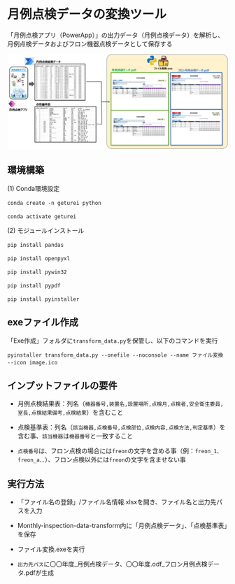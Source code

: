 # 月例点検データの変換ツール
「月例点検アプリ（PowerApp）」の出力データ（月例点検データ）を解析し、月例点検データおよびフロン機器点検データとして保存する

![image](./雛型データ/flow_imge.png)

## 環境構築
(1) Conda環境設定

`conda create -n geturei python`

`conda activate geturei`

(2) モジュールインストール

`pip install pandas`

`pip install openpyxl`

`pip install pywin32`

`pip install pypdf`

`pip install pyinstaller`

## exeファイル作成

「Exe作成」フォルダに`transform_data.py`を保管し、以下のコマンドを実行

`pyinstaller transform_data.py --onefile --noconsole --name ファイル変換 --icon image.ico`

## インプットファイルの要件

- 月例点検結果表：列名（`機器番号,装置名,設置場所,点検月,点検者,安全衛生委員,室長,点検結果備考,点検結果`）を含むこと

- 点検基準表：列名（`該当機器,点検番号,点検部位,点検内容,点検方法,判定基準`）を含む事、`該当機器`は`機器番号`と一致すること

- `点検番号`は、フロン点検の場合には`freon`の文字を含める事（例：`freon_1、freon_a、、`）、フロン点検以外には`freon`の文字を含ませない事

## 実行方法

- 「ファイル名の登録」/ファイル名情報.xlsxを開き、ファイル名と出力先パスを入力

- Monthly-inspection-data-transform内に「月例点検データ」、「点検基準表」を保存

- ファイル変換.exeを実行

- `出力先パス`に〇〇年度_月例点検データ、〇〇年度.odf_フロン月例点検データ.pdfが生成
